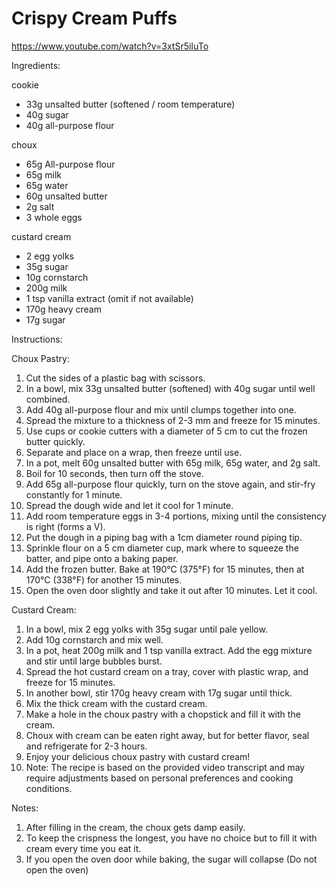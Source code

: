 # Crispy Cream Puffs

https://www.youtube.com/watch?v=3xtSr5iIuTo

Ingredients:

cookie

* 33g unsalted butter (softened / room temperature)
* 40g sugar
* 40g all-purpose flour

choux

* 65g All-purpose flour
* 65g milk
* 65g water
* 60g unsalted butter
* 2g salt
* 3 whole eggs

custard cream

* 2 egg yolks
* 35g sugar
* 10g cornstarch
* 200g milk
* 1 tsp vanilla extract (omit if not available)
* 170g heavy cream
* 17g sugar

Instructions:

Choux Pastry:

1. Cut the sides of a plastic bag with scissors.
2. In a bowl, mix 33g unsalted butter (softened) with 40g sugar until well combined.
3. Add 40g all-purpose flour and mix until clumps together into one.
4. Spread the mixture to a thickness of 2-3 mm and freeze for 15 minutes.
5. Use cups or cookie cutters with a diameter of 5 cm to cut the frozen butter quickly.
6. Separate and place on a wrap, then freeze until use.
7. In a pot, melt 60g unsalted butter with 65g milk, 65g water, and 2g salt. 
8. Boil for 10 seconds, then turn off the stove.
9. Add 65g all-purpose flour quickly, turn on the stove again, and stir-fry constantly for 1 minute.
10. Spread the dough wide and let it cool for 1 minute.
11. Add room temperature eggs in 3-4 portions, mixing until the consistency is right (forms a V).
12. Put the dough in a piping bag with a 1cm diameter round piping tip.
13. Sprinkle flour on a 5 cm diameter cup, mark where to squeeze the batter, and pipe onto a baking paper.
14. Add the frozen butter. Bake at 190°C (375°F) for 15 minutes, then at 170°C (338°F) for another 15 minutes.
15. Open the oven door slightly and take it out after 10 minutes. Let it cool.

Custard Cream:

1. In a bowl, mix 2 egg yolks with 35g sugar until pale yellow.
2. Add 10g cornstarch and mix well.
3. In a pot, heat 200g milk and 1 tsp vanilla extract. Add the egg mixture and stir until large bubbles burst.
4. Spread the hot custard cream on a tray, cover with plastic wrap, and freeze for 15 minutes.
5. In another bowl, stir 170g heavy cream with 17g sugar until thick.
6. Mix the thick cream with the custard cream.
7. Make a hole in the choux pastry with a chopstick and fill it with the cream.
8. Choux with cream can be eaten right away, but for better flavor, seal and refrigerate for 2-3 hours.
9. Enjoy your delicious choux pastry with custard cream!
10. Note: The recipe is based on the provided video transcript and may require adjustments based on personal preferences
    and cooking conditions.

Notes:

1. After filling in the cream, the choux gets damp easily. 
2. To keep the crispness the longest, you have no choice but to fill it with cream every time you eat it.
3. If you open the oven door while baking, the sugar will collapse (Do not open the oven)